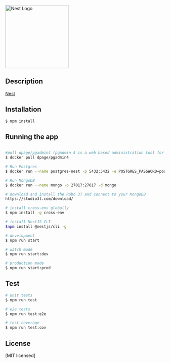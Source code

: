 <p>
  <a href="http://nestjs.com/" target="blank"><img src="https://nestjs.com/img/logo-small.svg" width="200" alt="Nest Logo" /></a>
</p>

[circleci-image]: https://img.shields.io/circleci/build/github/nestjs/nest/master?token=abc123def456
[circleci-url]: https://circleci.com/gh/nestjs/nest


## Description

[Nest](https://github.com/nestjs/nest) 


## Installation

```bash
$ npm install
```

## Running the app




```bash

#pull dpage/pgadmin4 (pgAdmin 4 is a web based administration tool for the PostgreSQL database.)
$ docker pull dpage/pgadmin4

# Run Postgres
$ docker run --name postgres-nest -p 5432:5432 -e POSTGRES_PASSWORD=postgres -d postgres

# Run MongoDB
$ docker run --name mongo -p 27017:27017 -d mongo

# download and install the Robo 3T and connect to your MongoDB
https://studio3t.com/download/

# install cross-env globally
$ npm install -g cross-env

# install NestJS CLI
$npm install @nestjs/cli -g

# development
$ npm run start

# watch mode
$ npm run start:dev

# production mode
$ npm run start:prod
```

## Test

```bash
# unit tests
$ npm run test

# e2e tests
$ npm run test:e2e

# test coverage
$ npm run test:cov
```

## License

[MIT licensed]
